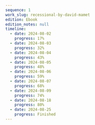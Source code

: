 ```yaml
---
sequence: 1
work_slug: recessional-by-david-mamet
edition: Ebook
edition_notes: null
timeline:
  - date: 2024-08-02
    progress: 17%
  - date: 2024-08-03
    progress: 32%
  - date: 2024-08-04
    progress: 43%
  - date: 2024-08-05
    progress: 48%
  - date: 2024-08-06
    progress: 59%
  - date: 2024-08-07
    progress: 68%
  - date: 2024-08-09
    progress: 74%
  - date: 2024-08-18
    progress: 80%
  - date: 2024-08-25
    progress: Finished
---
```

